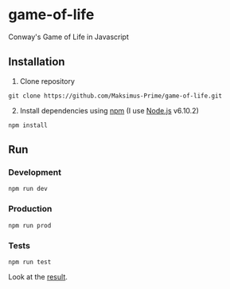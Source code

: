 # game-of-life
Conway's Game of Life in Javascript
## Installation
1. Clone repository
```
git clone https://github.com/Maksimus-Prime/game-of-life.git
```
2. Install dependencies using [npm](https://www.npmjs.com/) (I use [Node.js](https://nodejs.org) v6.10.2)
```
npm install
```
## Run
### Development
```
npm run dev
```
### Production
```
npm run prod
```
### Tests
```
npm run test
```
Look at the [result](https://maksimus-prime.github.io/game-of-life/public).